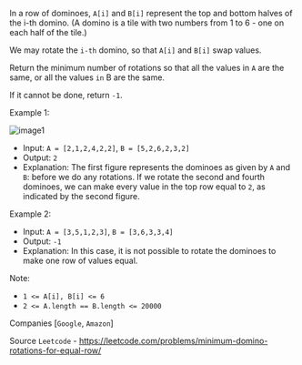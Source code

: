 In a row of dominoes, `A[i]` and `B[i]` represent the top and bottom halves of the i-th domino.  (A domino is a tile with two numbers from 1 to 6 - one on each half of the tile.)

We may rotate the `i-th` domino, so that `A[i]` and `B[i]` swap values.

Return the minimum number of rotations so that all the values in `A` are the same, or all the values `in` B are the same.

If it cannot be done, return `-1`.

Example 1:

![image1](https://assets.leetcode.com/uploads/2019/03/08/domino.png)

- Input: `A = [2,1,2,4,2,2]`, `B = [5,2,6,2,3,2]`
- Output: `2`
- Explanation: The first figure represents the dominoes as given by `A` and `B`: before we do any rotations. If we rotate the second and fourth dominoes, we can make every value in the top row equal to `2`, as indicated by the second figure.

Example 2:

- Input: `A = [3,5,1,2,3]`, `B = [3,6,3,3,4]`
- Output: `-1`
- Explanation: In this case, it is not possible to rotate the dominoes to make one row of values equal.
 

Note:

- `1 <= A[i], B[i] <= 6`
- `2 <= A.length == B.length <= 20000`

Companies [`Google`, `Amazon`]

Source `Leetcode` - https://leetcode.com/problems/minimum-domino-rotations-for-equal-row/